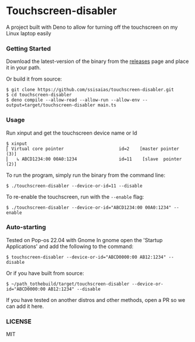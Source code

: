 # Touchscreen-disabler

A project built with Deno to allow for turning off the touchscreen on my Linux laptop easily

### Getting Started

Download the latest-version of the binary from the [releases](https://github.com/ssisaias/touchscreen-disabler/releases) page and place it in your path.

Or build it from source:

```
$ git clone https://github.com/ssisaias/touchscreen-disabler.git
$ cd touchscreen-disabler
$ deno compile --allow-read --allow-run --allow-env --output=target/touchscreen-disabler main.ts
```

### Usage
Run xinput and get the touchscreen device name or Id
```
$ xinput
⎡ Virtual core pointer                     id=2    [master pointer  (3)]
⎜   ↳ ABCD1234:00 00A0:1234                id=11	[slave  pointer  (2)]
```


To run the program, simply run the binary from the command line:
```
$ ./touchscreen-disabler --device-or-id=11 --disable
```

To re-enable the touchscreen, run with the `--enable` flag:
```
$ ./touchscreen-disabler --device-or-id="ABCD1234:00 00A0:1234" --enable
```

### Auto-starting
Tested on Pop-os 22.04 with Gnome
In gnome open the 'Startup Applications' and add the following to the command:
```
$ touchscreen-disabler --device-or-id="ABCD0000:00 AB12:1234" --disable
```

Or if you have built from source:

```
$ ~/path_tothebuild/target/touchscreen-disabler --device-or-id="ABCD0000:00 AB12:1234" --disable
```

If you have tested on another distros and other methods, open a PR so we can add it here.

### LICENSE
MIT